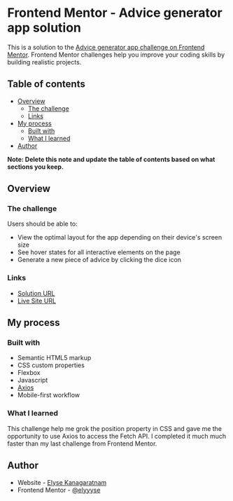 # Frontend Mentor - Advice generator app solution

This is a solution to the [Advice generator app challenge on Frontend Mentor](https://www.frontendmentor.io/challenges/advice-generator-app-QdUG-13db). Frontend Mentor challenges help you improve your coding skills by building realistic projects.

## Table of contents

- [Overview](#overview)
  - [The challenge](#the-challenge)
  - [Links](#links)
- [My process](#my-process)
  - [Built with](#built-with)
  - [What I learned](#what-i-learned)
- [Author](#author)

**Note: Delete this note and update the table of contents based on what sections you keep.**

## Overview

### The challenge

Users should be able to:

- View the optimal layout for the app depending on their device's screen size
- See hover states for all interactive elements on the page
- Generate a new piece of advice by clicking the dice icon

### Links

- [Solution URL](https://github.com/elyyyse/Random-advice-generator)
- [Live Site URL](https://elyyyse.github.io/Random-advice-generator/)

## My process

### Built with

- Semantic HTML5 markup
- CSS custom properties
- Flexbox
- Javascript
- [Axios](https://axios-http.com/docs/intro)
- Mobile-first workflow

### What I learned

This challenge help me grok the position property in CSS and gave me the opportunity to use Axios to access the Fetch API. I completed it much much faster than my last challenge from Frontend Mentor.

## Author

- Website - [Elyse Kanagaratnam](https://www.elysekan.com)
- Frontend Mentor - [@elyyyse](https://www.frontendmentor.io/profile/elyyyse)
